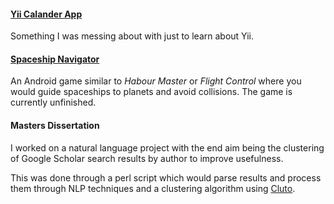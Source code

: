#### [Yii Calander App](https://github.com/lewisp6/Calendar)
Something I was messing about with just to learn about Yii.

#### [Spaceship Navigator](https://github.com/lewisp6/spaceship-navigator)
An Android game similar to *Habour Master* or *Flight Control* where you would guide spaceships to planets and avoid collisions. The game is currently unfinished.

#### Masters Dissertation
I worked on a natural language project with the end aim being the clustering of Google Scholar search results by author to improve usefulness.

This was done through a perl script which would parse results and process them through NLP techniques and a clustering algorithm using [Cluto](http://glaros.dtc.umn.edu/gkhome/views/cluto).
